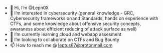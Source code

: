 - 👋 Hi, I’m @Lepn0X
- 👀 I’m interested in cybersecurity (general knowledge - GRC, Cybersecurity frameworks or/and Standards, hands on experience with CTFs, and some knowledge about offensive security concepts, awaraness about efficient reducing of attack surface as well)
- 🌱 I’m currently learning cloud and webapp assesment
- 💞️ I’m looking to collaborate on CTFs and Bug Bounty
- 📫 How to reach me @ leptus87@protonmail.com

<!---
Lepn0X/Lepn0X is a ✨ special ✨ repository because its `README.md` (this file) appears on your GitHub profile.
You can click the Preview link to take a look at your changes.
--->
